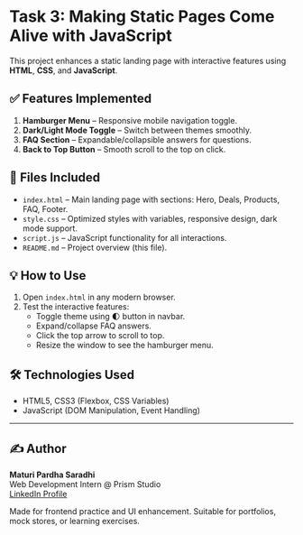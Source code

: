 # Task 3: Making Static Pages Come Alive with JavaScript

This project enhances a static landing page with interactive features using **HTML**, **CSS**, and **JavaScript**.

## ✅ Features Implemented
1. **Hamburger Menu** – Responsive mobile navigation toggle.
2. **Dark/Light Mode Toggle** – Switch between themes smoothly.
3. **FAQ Section** – Expandable/collapsible answers for questions.
4. **Back to Top Button** – Smooth scroll to the top on click.

## 📁 Files Included
- `index.html` – Main landing page with sections: Hero, Deals, Products, FAQ, Footer.
- `style.css` – Optimized styles with variables, responsive design, dark mode support.
- `script.js` – JavaScript functionality for all interactions.
- `README.md` – Project overview (this file).

## 💡 How to Use
1. Open `index.html` in any modern browser.
2. Test the interactive features:
   - Toggle theme using 🌓 button in navbar.
   - Expand/collapse FAQ answers.
   - Click the top arrow to scroll to top.
   - Resize the window to see the hamburger menu.

## 🛠️ Technologies Used
- HTML5, CSS3 (Flexbox, CSS Variables)
- JavaScript (DOM Manipulation, Event Handling)

---

## ✍️ Author

**Maturi Pardha Saradhi**  
Web Development Intern @ Prism Studio  
[LinkedIn Profile](www.linkedin.com/in/psmaturi)

Made for frontend practice and UI enhancement. Suitable for portfolios, mock stores, or learning exercises.

